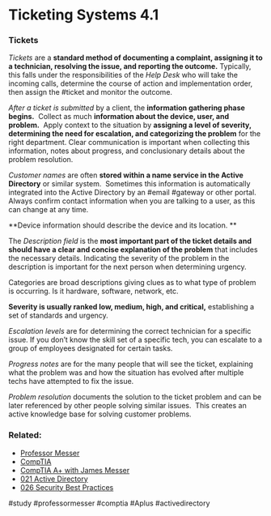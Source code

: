 # Ticketing Systems 4.1

### Tickets

*Tickets* are a **standard method of documenting a complaint, assigning it to a technician, resolving the issue, and reporting the outcome.** Typically, this falls under the responsibilities of the *Help Desk* who will take the incoming calls, determine the course of action and implementation order, then assign the #ticket and monitor the outcome.

*After a ticket is submitted* by a client, the **information gathering phase begins.**  Collect as much **information about the device, user, and problem.**  Apply context to the situation by **assigning a level of severity, determining the need for escalation, and categorizing the problem** for the right department. Clear communication is important when collecting this information, notes about progress, and conclusionary details about the problem resolution.

*Customer names* are often **stored within a name service in the Active Directory** or similar system.  Sometimes this information is automatically integrated into the Active Directory by an #email #gateway or other portal.  Always confirm contact information when you are talking to a user, as this can change at any time.

**Device information should describe the device and its location. **

The *Description field* is the **most important part of the ticket details and should have a clear and concise explanation of the problem** that includes the necessary details. Indicating the severity of the problem in the description is important for the next person when determining urgency.

Categories are broad descriptions giving clues as to what type of problem is occurring. Is it hardware, software, network, etc.

**Severity is usually ranked low, medium, high, and critical,** establishing a set of standards and urgency.

*Escalation levels* are for determining the correct technician for a specific issue. If you don’t know the skill set of a specific tech, you can escalate to a group of employees designated for certain tasks.

*Progress notes* are for the many people that will see the ticket, explaining what the problem was and how the situation has evolved after multiple techs have attempted to fix the issue.

*Problem resolution* documents the solution to the ticket problem and can be later referenced by other people solving similar issues.  This creates an active knowledge base for solving customer problems.

### Related:
- [Professor Messer](https://www.professormesser.com/free-a-plus-training/220-1102/220-1102-video/ticketing-systems-220-1102/ "Professor Messer A+ Guide")
- [CompTIA](https://www.comptia.org/ "CompTIA Homepage")
- [CompTIA A+ with James Messer](CompTIA%20A+%20with%20James%20Messer.md)
- [021 Active Directory](021%20Active%20Directory.md)
- [026 Security Best Practices](026%20Security%20Best%20Practices.md)

#study #professormesser #comptia #Aplus #activedirectory 